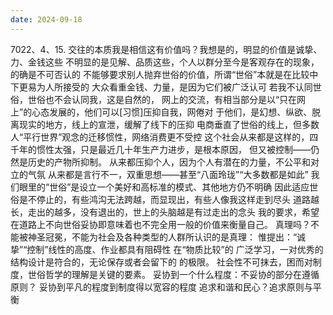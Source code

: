 ```yaml
---
date: 2024-09-18
---
```


7022、4、15.
交往的本质我是相信这有价值吗？我想是的，明显的价值是诚挚、力、金钱这些
不明显的是见解、品质这些，个人以群分至今是客观存在的现象，的确是不可否认的
不能够要求别人抛弃世俗的价值，所谓“世俗”本就是在比较中下更易为人所接受的
大众看重金钱、力量，是因为它们被广泛认可
若我不认同世俗，世俗也不会认同我，这是自然的，
网上的交流，有相当部分是以“只在网上”的心态发展的，他们可以[习惯]压抑自我，网倦对
于他们，是幻想、纵欲、脱离现实的地方，线上的宣泄，缓解了线下的压抑
电商垂直了世俗的线上，但多数人“平行世界”观念的迁移惯性，网络消费更不受控
这个社会从来都是这样的，四千年的惯性太强，只是最近几十年生产力进步，是根本原因，
但又被控制——仍然是历史的产物所抑制。
从来都压抑个人，因为个人有潜在的力量，不公平和对立的气氛
从来都是言行不一，双重思想——甚至“八面玲珑”“大多数都是如此”
我们眼里的“世俗”是设立一个美好和高标准的模式、其他地方仍不明确
因此适应世俗是不停止的，有些鸿沟无法跨越，而显现出，有些人像我这样走到尽头
道路越长，走出的越多，没有退出的，世上的头脑越是有过走出的念头
我的要求，希望在道路上不向世俗妥协即意味着也不完全用一般的价值来衡量自己。
真理吗？不能被神圣冠冕，不能为社会及各种类型的人群所认识的是真理：
惟提出：“诚挚”“控制”线性的高度、作业都具有阻碍性
在“物质比较”的
广泛学习，一对优秀的结构设计是符合的，无论保存或者会留下的
的极限。
社会性不可抹去，困而对制度，世俗哲学的理解是关键的要素。
妥协到一个什么程度：不妥协的部分在遵循原则？
妥协到平凡的程度到制度得以宽容的程度
追求和谐和民心？追求原则与平衡
